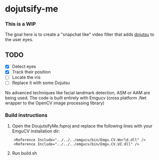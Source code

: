 # dojutsify-me

### This is a WIP

The goal here is to create a "snapchat like" video filter that adds [dojutsu](http://naruto.wikia.com/wiki/D%C5%8Djutsu) to the user eyes.

## TODO

- [x] Detect eyes
- [x] Track their position
- [ ] Locate the iris
- [ ] Replace it with some Dojutsu

No advanced techniques like facial landmark detection, ASM or AAM are being used. The code is built entirely with Emgucv (cross platform .Net wrapper to the OpenCV image processing library)

### Build instructions

1. Open the DoujutsifyMe.fsproj and replace the following lines with your EmguCV installation dir:

```
    <Reference Include="../../../emgucv/bin/Emgu.CV.World.dll" />
    <Reference Include="../../../emgucv/bin/Emgu.CV.UI.dll" />
```

2. Run build.sh